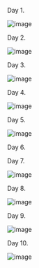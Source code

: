 Day 1.

![image](https://user-images.githubusercontent.com/125598370/229671871-f241883d-b7b6-40fe-9b84-7f9577932b69.png)


Day 2.

![image](https://user-images.githubusercontent.com/125598370/229672029-3fc550a4-6c37-4a68-a75f-77612d182fc6.png)



Day 3.

![image](https://user-images.githubusercontent.com/125598370/229672750-962e1780-d1c9-4b98-b459-7d644e0e1f12.png)



Day 4.

![image](https://user-images.githubusercontent.com/125598370/229672806-134ebe9f-0ece-4cda-854a-0e001868d3f9.png)



Day 5.

![image](https://user-images.githubusercontent.com/125598370/229672871-4962b84a-ab9a-4bb3-88d9-ae45a016c0e7.png)



Day 6.



Day 7.

![image](https://user-images.githubusercontent.com/125598370/229672954-a325a276-4e09-402a-a792-a8c20bdd3ea5.png)


Day 8.

![image](https://user-images.githubusercontent.com/125598370/229673052-db037a74-b366-4680-a6d6-c7c43708c803.png)



Day 9.

![image](https://user-images.githubusercontent.com/125598370/229673157-d74814d1-a7f3-4dd8-b7b1-3707c1058030.png)



Day 10.

![image](https://user-images.githubusercontent.com/125598370/229673255-8d39d11e-d32e-4698-9411-ac99ab281734.png)


